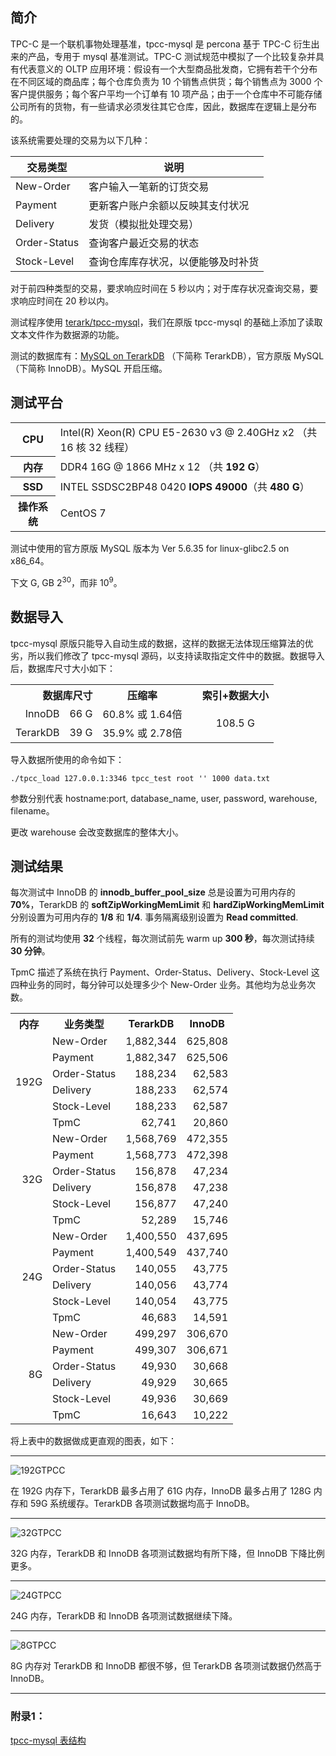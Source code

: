  ## 简介

TPC-C 是一个联机事物处理基准，tpcc-mysql 是 percona 基于 TPC-C 衍生出来的产品，专用于 mysql 基准测试。TPC-C 测试规范中模拟了一个比较复杂并具有代表意义的 OLTP 应用环境：假设有一个大型商品批发商，它拥有若干个分布在不同区域的商品库；每个仓库负责为 10 个销售点供货；每个销售点为 3000 个客户提供服务；每个客户平均一个订单有 10 项产品；由于一个仓库中不可能存储公司所有的货物，有一些请求必须发往其它仓库，因此，数据库在逻辑上是分布的。

该系统需要处理的交易为以下几种： 

| 交易类型         | 说明                |
| ------------ | ----------------- |
| New-Order    | 客户输入一笔新的订货交易      |
| Payment      | 更新客户账户余额以反映其支付状况  |
| Delivery     | 发货（模拟批处理交易）       |
| Order-Status | 查询客户最近交易的状态       |
| Stock-Level  | 查询仓库库存状况，以便能够及时补货 |

对于前四种类型的交易，要求响应时间在 5 秒以内；对于库存状况查询交易，要求响应时间在 20 秒以内。

测试程序使用 [terark/tpcc-mysql](https://github.com/Terark/tpcc-mysql)，我们在原版 tpcc-mysql 的基础上添加了读取文本文件作为数据源的功能。

测试的数据库有：[MySQL on TerarkDB](http://terark.com/docs/mysql-on-terarkdb-manual/zh-hans/installation.html) （下简称 TerarkDB），官方原版 MySQL（下简称 InnoDB）。MySQL 开启压缩。

## 测试平台
<table>
  <tr>
    <th>CPU</th>
    <td>Intel(R) Xeon(R) CPU E5-2630 v3 @ 2.40GHz x2 （共 16 核 32 线程）</td>
  </tr>
  <tr>
    <th>内存</th>
    <td>DDR4 16G @ 1866 MHz x 12 （共 <strong>192 G</strong>）</td>
  </tr>
  <tr>
    <th>SSD</th>
   <td>INTEL SSDSC2BP48 0420 <strong>IOPS 49000</strong>（共 <strong>480 G</strong>）</td>
  </tr>
  <tr>
    <th>操作系统</th>
    <td>CentOS 7</td>
  </tr>
</table>

测试中使用的官方原版 MySQL 版本为 Ver 5.6.35 for linux-glibc2.5 on x86_64。

下文 G, GB 2<sup>30</sup>，而非 10<sup>9</sup>。

## 数据导入

tpcc-mysql 原版只能导入自动生成的数据，这样的数据无法体现压缩算法的优劣，所以我们修改了 tpcc-mysql 源码，以支持读取指定文件中的数据。数据导入后，数据库尺寸大小如下：

<table>
<tr>
  <th colspan="2" align="right">数据库尺寸</th>
  <th>压缩率</th>
  <th rowspan="3"></th>
  <th>索引+数据大小</th>
</tr>
<tr>
  <td align="right">InnoDB</td>
  <td align="right">66 G</td>
  <td align="right">60.8% 或 1.64倍</td>
  <td align="center" rowspan="2">108.5 G</td>
</tr>
<tr>
  <td align="right">TerarkDB</td>
  <td align="right">39 G</td>
  <td align="right">35.9% 或 2.78倍</td>
</tr>
</table>

导入数据所使用的命令如下：

```shell
./tpcc_load 127.0.0.1:3346 tpcc_test root '' 1000 data.txt
```

参数分别代表 hostname:port, database_name, user, password, warehouse, filename。

更改 warehouse 会改变数据库的整体大小。

## 测试结果

每次测试中 InnoDB 的 **innodb_buffer_pool_size** 总是设置为可用内存的 **70%**，TerarkDB 的 **softZipWorkingMemLimit** 和 **hardZipWorkingMemLimit** 分别设置为可用内存的 **1/8** 和 **1/4**. 事务隔离级别设置为 **Read committed**.

所有的测试均使用 **32** 个线程，每次测试前先 warm up **300 秒**，每次测试持续 **30 分钟**。

TpmC 描述了系统在执行 Payment、Order-Status、Delivery、Stock-Level 这四种业务的同时，每分钟可以处理多少个 New-Order 业务。其他均为总业务次数。

<table>
    <tr>
        <th>内存</th><th>业务类型</th><th>TerarkDB</th><th>InnoDB</th>
    </tr>
    <tr align="right">
        <td rowspan="6">192G</td> <td align="left">New-Order</td> <td>1,882,344</td> <td>625,808</td>
    </tr>
    <tr align="right">
        <td align="left">Payment</td> <td>1,882,347</td> <td>625,506</td>
    </tr>
    <tr align="right">
        <td align="left">Order-Status</td> <td>188,234</td> <td>62,583</td>
    </tr>
    <tr align="right">
        <td align="left">Delivery</td> <td>188,233</td> <td>62,574</td>
    </tr>
    <tr align="right">
        <td align="left">Stock-Level</td> <td>188,233</td> <td>62,587</td>
    </tr>
    <tr align="right">
        <td align="left">TpmC</td> <td>62,741</td> <td>20,860</td>
    </tr>
    <tr align="right">
        <td rowspan="6">32G</td> <td align="left">New-Order</td> <td>1,568,769</td> <td>472,355</td>
    </tr>
    <tr align="right">
        <td align="left">Payment</td> <td>1,568,773</td> <td>472,398</td>
    </tr>
    <tr align="right">
        <td align="left">Order-Status</td> <td>156,878</td> <td>47,234</td>
    </tr>
    <tr align="right">
        <td align="left">Delivery</td> <td>156,878</td> <td>47,238</td>
    </tr>
    <tr align="right">
        <td align="left">Stock-Level</td> <td>156,877</td> <td>47,240</td>
    </tr>
    <tr align="right">
        <td align="left">TpmC</td> <td>52,289</td> <td>15,746</td>
    </tr>
    <tr align="right">
        <td rowspan="6">24G</td> <td align="left">New-Order</td> <td>1,400,550</td> <td>437,695</td>
    </tr>
    <tr align="right">
        <td align="left">Payment</td> <td>1,400,549</td> <td>437,740</td>
    </tr>
    <tr align="right">
        <td align="left">Order-Status</td> <td>140,055</td> <td>43,775</td>
    </tr>
    <tr align="right">
        <td align="left">Delivery</td> <td>140,056</td> <td>43,774</td>
    </tr>
    <tr align="right">
        <td align="left">Stock-Level</td> <td>140,054</td> <td>43,775</td>
    </tr>
    <tr align="right">
        <td align="left">TpmC</td> <td>46,683</td> <td>14,591</td>
    </tr>
    <tr align="right">
        <td rowspan="6">8G</td> <td align="left">New-Order</td> <td>499,297</td> <td>306,670</td>
    </tr>
    <tr align="right">
        <td align="left">Payment</td> <td>499,307</td> <td>306,671</td>
    </tr>
    <tr align="right">
        <td align="left">Order-Status</td> <td>49,930
</td> <td>30,668
</td>
    </tr>
    <tr align="right">
        <td align="left">Delivery</td> <td>49,929
</td> <td>30,665
</td>
    </tr>
    <tr align="right">
        <td align="left">Stock-Level</td> <td>49,936
</td> <td>30,669
</td>
    </tr>
    <tr align="right">
        <td align="left">TpmC</td> <td>16,643
</td> <td>10,222
</td>
    </tr>
</table>

将上表中的数据做成更直观的图表，如下：
<hr/>


![192GTPCC](../images/TPC-C/192G1000WTPCC1.svg)

在 192G 内存下，TerarkDB 最多占用了 61G 内存，InnoDB 最多占用了 128G 内存和 59G 系统缓存。TerarkDB 各项测试数据均高于 InnoDB。

<hr/>

![32GTPCC](../images/TPC-C/32G1000WTPCC.png)

32G 内存，TerarkDB 和 InnoDB 各项测试数据均有所下降，但 InnoDB 下降比例更多。

<hr/>

![24GTPCC](../images/TPC-C/24G1000WTPCC.svg)

24G 内存，TerarkDB 和 InnoDB 各项测试数据继续下降。

<hr/>

![8GTPCC](../images/TPC-C/8G1000WTPCC.png)

8G 内存对 TerarkDB 和 InnoDB 都很不够，但 TerarkDB 各项测试数据仍然高于 InnoDB。

<hr/>

### 附录1：

[tpcc-mysql 表结构](https://github.com/Ashlzw/mysql-on-terarkdb-manual/blob/master/zh-hans/tpcc-mysql-table-struct.md)
